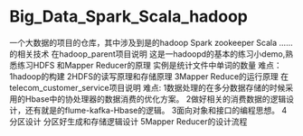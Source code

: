 # Big_Data_Spark_Scala_hadoop
一个大数据的项目的仓库，其中涉及到是的hadoop Spark zookeeper Scala ……的相关技术 
在hadoop_parent项目说明
这是一hadoopd的基本的练习小demo,熟悉练习HDFS 和Mapper Reducer的原理 实例是统计文件中单词的数量
难点：
    1hadoop的构建
    2HDFS的读写原理和存储原理
    3Mapper Reduce的运行原理
在telecom_customer_service项目说明
难点:
    1数据处理的在多分数据存储的时候采用的Hbase中的协处理器的数据消费的优化方案。
    2做好相关的消费数据的逻辑设计，还有就是的flume-kafka-Hbase的逻辑。
    3面向对象和接口的编程思想。
    4分区设计 分区好生成和存储逻辑设计
    5Mapper Reducer的设计流程
    
